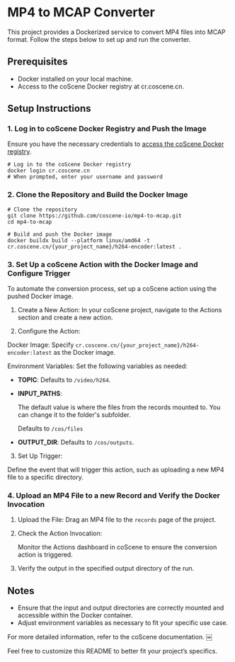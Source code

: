 # MP4 to MCAP Converter

This project provides a Dockerized service to convert MP4 files into MCAP format. Follow the steps below to set up and run the converter.

## Prerequisites
- Docker installed on your local machine.
- Access to the coScene Docker registry at cr.coscene.cn.

## Setup Instructions

### 1. Log in to coScene Docker Registry and Push the Image

Ensure you have the necessary credentials to [access the coScene Docker registry](https://docs.coscene.cn/docs/use-case/automated-data-processing/#%E7%99%BB%E5%BD%95%E9%95%9C%E5%83%8F%E4%BB%93%E5%BA%93).


```
# Log in to the coScene Docker registry
docker login cr.coscene.cn
# When prompted, enter your username and password
```


### 2. Clone the Repository and Build the Docker Image
```
# Clone the repository
git clone https://github.com/coscene-io/mp4-to-mcap.git
cd mp4-to-mcap

# Build and push the Docker image
docker buildx build --platform linux/amd64 -t cr.coscene.cn/{your_project_name}/h264-encoder:latest .
```

### 3. Set Up a coScene Action with the Docker Image and Configure Trigger

To automate the conversion process, set up a coScene action using the pushed Docker image.

1) Create a New Action: In your coScene project, navigate to the Actions section and create a new action.

2) Configure the Action:

Docker Image: Specify `cr.coscene.cn/{your_project_name}/h264-encoder:latest` as the Docker image.

Environment Variables: Set the following variables as needed:
- __TOPIC__: Defaults to `/video/h264`.
- __INPUT_PATHS__:

  The default value is where the files from the records mounted to. You can change it to the folder's subfolder.

  Defaults to `/cos/files`
- __OUTPUT_DIR__: Defaults to `/cos/outputs`.

3) Set Up Trigger:

Define the event that will trigger this action, such as uploading a new MP4 file to a specific directory.


### 4. Upload an MP4 File to a new Record and Verify the Docker Invocation

1. Upload the File: Drag an MP4 file to the `records` page of the project.
2. Check the Action Invocation:
   
    Monitor the Actions dashboard in coScene to ensure the conversion action is triggered.

3. Verify the output in the specified output directory of the run.

## Notes

- Ensure that the input and output directories are correctly mounted and accessible within the Docker container.
- Adjust environment variables as necessary to fit your specific use case.

For more detailed information, refer to the coScene documentation. ￼

Feel free to customize this README to better fit your project’s specifics.
